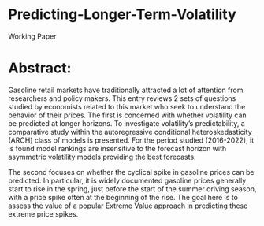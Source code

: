 # Predicting-Longer-Term-Volatility
Working Paper

# Abstract:

  Gasoline retail markets have traditionally attracted a lot of attention from researchers and policy makers. This entry reviews 2 sets of questions studied by economists related to this market who seek to understand the behavior of their prices. The first is concerned with whether volatility can be predicted at longer horizons. To investigate volatility’s predictability, a comparative study within the autoregressive conditional heteroskedasticity (ARCH) class of models is presented. For the period studied (2016-2022), it is found model rankings are insensitive to the forecast horizon with asymmetric volatility models providing the best forecasts.
  
  The second focuses on whether the cyclical spike in gasoline prices can be predicted. In particular, it is widely documented gasoline prices generally start to rise in the spring, just before the start of the summer driving season, with a price spike often at the beginning of the rise. The goal here is to assess the value of a popular Extreme Value approach in predicting these extreme price spikes.
